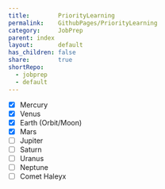 ```yaml
---
title:        PriorityLearning    
permalink:    GithubPages/PriorityLearning    
category:     JobPrep  
parent: index  
layout:       default    
has_children: false    
share:        true    
shortRepo:    
  - jobprep    
  - default    
---
```

    
- [x] Mercury    
- [x] Venus    
- [x] Earth (Orbit/Moon)    
- [x] Mars    
- [ ] Jupiter    
- [ ] Saturn    
- [ ] Uranus    
- [ ] Neptune
- [ ] Comet Haleyx